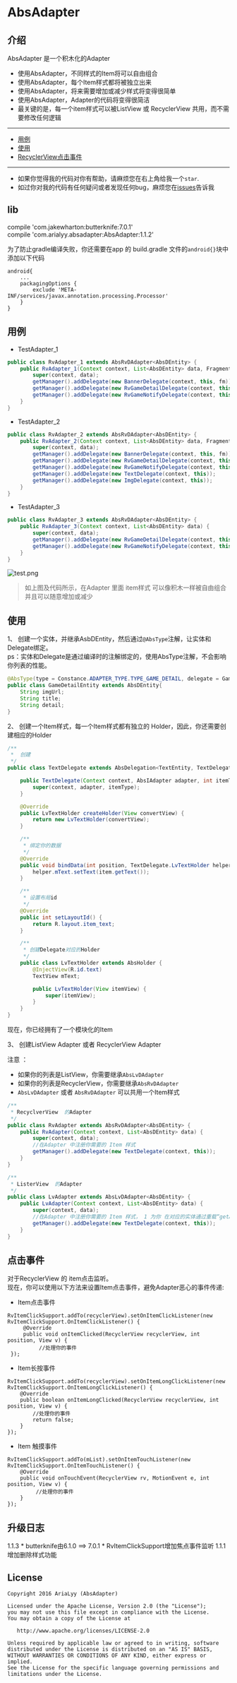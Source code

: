 # AbsAdapter

## 介绍
AbsAdapter 是一个积木化的Adapter </br>

* 使用AbsAdapter，不同样式的Item将可以自由组合
* 使用AbsAdapter，每个Item样式都将被独立出来
* 使用AbsAdapter，将来需要增加或减少样式将变得很简单
* 使用AbsAdapter，Adapter的代码将变得很简洁
* 最关键的是，每一个item样式可以被ListView 或 RecyclerView 共用，而不需要修改任何逻辑

----
- [用例](#用例)
- [使用](#使用)
- [RecyclerView点击事件](#点击事件)

----
* 如果你觉得我的代码对你有帮助，请麻烦您在右上角给我一个`star`.
* 如过你对我的代码有任何疑问或者发现任何bug，麻烦您在[issues](https://github.com/AriaLyy/AbsAdapter/issues)告诉我

## lib
compile 'com.jakewharton:butterknife:7.0.1' </br>
compile 'com.arialyy.absadapter:AbsAdapter:1.1.2'</br>

为了防止gradle编译失败，你还需要在app 的 build.gradle 文件的`android{}`块中添加以下代码
```
android{
    ...
    packagingOptions {
        exclude 'META-INF/services/javax.annotation.processing.Processor'
    }
}
```

## 用例

* TestAdapter_1
```java
public class RvAdapter_1 extends AbsRvDAdapter<AbsDEntity> {
    public RvAdapter_1(Context context, List<AbsDEntity> data, FragmentManager fm) {
        super(context, data);
        getManager().addDelegate(new BannerDelegate(context, this, fm));
        getManager().addDelegate(new RvGameDetailDelegate(context, this));
        getManager().addDelegate(new RvGameNotifyDelegate(context, this));
    }
}
```

* TestAdapter_2
```java
public class RvAdapter_2 extends AbsRvDAdapter<AbsDEntity> {
    public RvAdapter_2(Context context, List<AbsDEntity> data, FragmentManager fm) {
        super(context, data);
        getManager().addDelegate(new BannerDelegate(context, this, fm));
        getManager().addDelegate(new RvGameDetailDelegate(context, this));
        getManager().addDelegate(new RvGameNotifyDelegate(context, this));
        getManager().addDelegate(new TextDelegate(context, this));
        getManager().addDelegate(new ImgDelegate(context, this));
    }
}
```

* TestAdapter_3
```java
public class RvAdapter_3 extends AbsRvDAdapter<AbsDEntity> {
    public RvAdapter_3(Context context, List<AbsDEntity> data) {
        super(context, data);
        getManager().addDelegate(new RvGameDetailDelegate(context, this));
        getManager().addDelegate(new RvGameNotifyDelegate(context, this));
    }
}
```
![test.png](https://github.com/AriaLyy/AbsAdapter/blob/master/img/img.png)

> 如上图及代码所示，在Adapter 里面 item样式 可以像积木一样被自由组合并且可以随意增加或减少

## 使用
1、 创建一个实体，并继承AsbDEntity，然后通过`@AbsType`注解，让实体和Delegate绑定。</br>
ps：实体和Delegate是通过编译时的注解绑定的，使用AbsType注解，不会影响你列表的性能。
```java
@AbsType(type = Constance.ADAPTER_TYPE.TYPE_GAME_DETAIL, delegate = GameDetailDelegate.class)
public class GameDetailEntity extends AbsDEntity{
    String imgUrl;
    String title;
    String detail;
}
```

2、 创建一个Item样式，每一个Item样式都有独立的 Holder，因此，你还需要创建相应的Holder
```java
/**
 *  创建
 */
public class TextDelegate extends AbsDelegation<TextEntity, TextDelegate.LvTextHolder> {

    public TextDelegate(Context context, AbsIAdapter adapter, int itemType) {
        super(context, adapter, itemType);
    }

    @Override
    public LvTextHolder createHolder(View convertView) {
        return new LvTextHolder(convertView);
    }

    /**
     * 绑定你的数据
     */
    @Override
    public void bindData(int position, TextDelegate.LvTextHolder helper, TextEntity item) {
        helper.mText.setText(item.getText());
    }

    /**
     * 设置布局id
     */
    @Override
    public int setLayoutId() {
        return R.layout.item_text;
    }

    /**
     * 创建Delegate对应的Holder
     */
    public class LvTextHolder extends AbsHolder {
        @InjectView(R.id.text)
        TextView mText;

        public LvTextHolder(View itemView) {
            super(itemView);
        }
    }
}
```
现在，你已经拥有了一个模块化的Item

3、 创建ListView Adapter 或者 RecyclerView Adapter

注意 ：</br>
* 如果你的列表是ListView，你需要继承`AbsLvDAdapter` </br>
* 如果你的列表是RecyclerView，你需要继承`AbsRvDAdapter` </br>
* `AbsLvDAdapter` 或者 `AbsRvDAdapter` 可以共用一个Item样式

```java
/**
 * RecyclverView  的Adapter
 */
public class RvAdapter extends AbsRvDAdapter<AbsDEntity> {
    public RvAdapter(Context context, List<AbsDEntity> data) {
        super(context, data);
        //在Adapter 中注册你需要的 Item 样式
        getManager().addDelegate(new TextDelegate(context, this));
    }
}
```

```java
/**
 * ListerView  的Adapter
 */
public class LvAdapter extends AbsLvDAdapter<AbsDEntity> {
    public LvAdapter(Context context, List<AbsDEntity> data) {
        super(context, data);
        //在Adapter 中注册你需要的 Item 样式， 1 为你 在对应的实体通过重载“getAbsType”设置的参数
        getManager().addDelegate(new TextDelegate(context, this));
    }
}
```

## 点击事件
对于RecyclerView 的 item点击监听。</br>
现在，你可以使用以下方法来设置Item点击事件，避免Adapter恶心的事件传递:</br>

* Item点击事件

```
RvItemClickSupport.addTo(recyclerView).setOnItemClickListener(new RvItemClickSupport.OnItemClickListener() {
     @Override
     public void onItemClicked(RecyclerView recyclerView, int position, View v) {
          //处理你的事件
 });
```

* Item长按事件

```
RvItemClickSupport.addTo(recyclerView).setOnItemLongClickListener(new RvItemClickSupport.OnItemLongClickListener() {
    @Override
    public boolean onItemLongClicked(RecyclerView recyclerView, int position, View v) {
        //处理你的事件
        return false;
    }
});
```

* Item 触摸事件

```
RvItemClickSupport.addTo(mList).setOnItemTouchListener(new RvItemClickSupport.OnItemTouchListener() {
    @Override
    public void onTouchEvent(RecyclerView rv, MotionEvent e, int position, View v) {
         //处理你的事件
    }
});
```
## 升级日志
1.1.3 * butterknife由6.1.0 ==> 7.0.1
      * RvItemClickSupport增加焦点事件监听
1.1.1 增加删除样式功能

## License

    Copyright 2016 AriaLyy (AbsAdapter)

    Licensed under the Apache License, Version 2.0 (the "License");
    you may not use this file except in compliance with the License.
    You may obtain a copy of the License at

       http://www.apache.org/licenses/LICENSE-2.0

    Unless required by applicable law or agreed to in writing, software
    distributed under the License is distributed on an "AS IS" BASIS,
    WITHOUT WARRANTIES OR CONDITIONS OF ANY KIND, either express or implied.
    See the License for the specific language governing permissions and
    limitations under the License.
